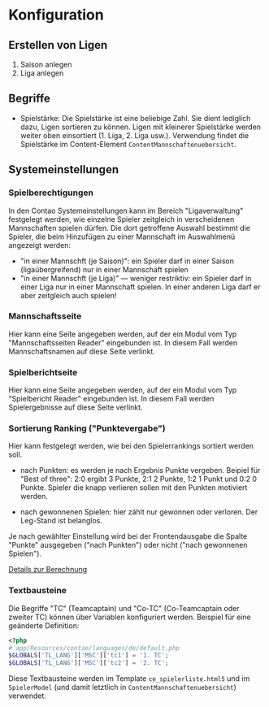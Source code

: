 # Konfiguration


## Erstellen von Ligen

1. Saison anlegen
2. Liga anlegen


## Begriffe

* Spielstärke: Die Spielstärke ist eine beliebige Zahl. Sie dient lediglich dazu,
  Ligen sortieren zu können. Ligen mit kleinerer Spielstärke werden weiter oben
  einsortiert (1. Liga, 2. Liga usw.). Verwendung findet die Spielstärke im 
  Content-Element `ContentMannschaftenuebersicht`. 


## Systemeinstellungen


###  Spielberechtigungen

In den Contao Systemeinstellungen kann im Bereich "Ligaverwaltung" festgelegt werden, wie einzelne
Spieler zeitgleich in verscheidenen Mannschaften spielen dürfen. Die dort getroffene Auswahl bestimmt
die Spieler, die beim Hinzufügen zu einer Mannschaft im Auswahlmenü angezeigt werden:
* "in einer Mannschft (je Saison)": ein Spieler darf in einer Saison (ligaübergreifend) nur in einer 
  Mannschaft spielen
* "in einer Mannschft (je Liga)" — weniger restriktiv: ein Spieler darf in einer Liga nur in einer 
  Mannschaft spielen. In einer anderen Liga darf er aber zeitgleich auch spielen!


### Mannschaftsseite

Hier kann eine Seite angegeben werden, auf der ein Modul vom Typ "Mannschaftsseiten Reader"
eingebunden ist. In diesem Fall werden Mannschaftsnamen auf diese Seite verlinkt.
 
### Spielberichtseite

Hier kann eine Seite angegeben werden, auf der ein Modul vom Typ "Spielbericht Reader"
eingebunden ist. In diesem Fall werden Spielergebnisse auf diese Seite verlinkt.

### Sortierung Ranking ("Punktevergabe")

Hier kann festgelegt werden, wie bei den Spielerrankings sortiert werden soll.

* nach Punkten: es werden je nach Ergebnis Punkte vergeben. Beipiel für "Best of three":
  2:0 ergibt 3 Punkte, 2:1 2 Punkte, 1:2 1 Punkt und 0:2 0 Punkte. Spieler die knapp 
  verlieren sollen mit den Punkten motiviert werden. 
  
* nach gewonnenen Spielen: hier zählt nur gewonnen oder verloren. Der Leg-Stand ist 
  belanglos.
  
Je nach gewählter Einstellung wird bei der Frontendausgabe die Spalte "Punkte" 
ausgegeben ("nach Punkten") oder nicht ("nach gewonnenen Spielen").

[Details zur Berechnung](ranking_aglogithms.md)


### Textbausteine

Die Begriffe "TC" (Teamcaptain) und "Co-TC" (Co-Teamcaptain oder zweiter TC) können
über Variablen konfiguriert werden. Beispiel für eine geänderte Definition:

```php
<?php
# app/Resources/contao/languages/de/default.php
$GLOBALS['TL_LANG']['MSC']['tc1'] = '1. TC';
$GLOBALS['TL_LANG']['MSC']['tc2'] = '2. TC';
```
Diese Textbausteine werden im Template `ce_spielerliste.html5` und im `SpielerModel`
(und damit letztlich in `ContentMannschaftenuebersicht`) verwendet.

